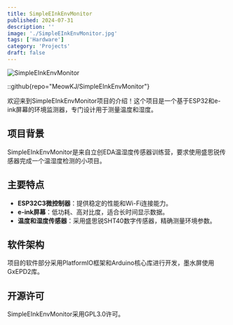 ```yaml
---
title: SimpleEInkEnvMonitor
published: 2024-07-31
description: ''
image: './SimpleEInkEnvMonitor.jpg'
tags: ['Hardware']
category: 'Projects'
draft: false 
---
```


![SimpleEInkEnvMonitor](https://image.lceda.cn/pullimage/K0EeVsrXQP3DfGwQLachQURisxiBrE7BQpEHVpgk.png)

::github{repo="MeowKJ/SimpleEInkEnvMonitor"}

欢迎来到SimpleEInkEnvMonitor项目的介绍！这个项目是一个基于ESP32和e-ink屏幕的环境监测器，专门设计用于测量温度和湿度。

## 项目背景

SimpleEInkEnvMonitor是来自立创EDA温湿度传感器训练营，要求使用盛思锐传感器完成一个温湿度检测的小项目。

## 主要特点

- **ESP32C3微控制器**：提供稳定的性能和Wi-Fi连接能力。
- **e-ink屏幕**：低功耗、高对比度，适合长时间显示数据。
- **温度和湿度传感器**：采用盛思锐SHT40数字传感器，精确测量环境参数。

## 软件架构

项目的软件部分采用PlatformIO框架和Arduino核心库进行开发，墨水屏使用GxEPD2库。

## 开源许可

SimpleEInkEnvMonitor采用GPL3.0许可。

